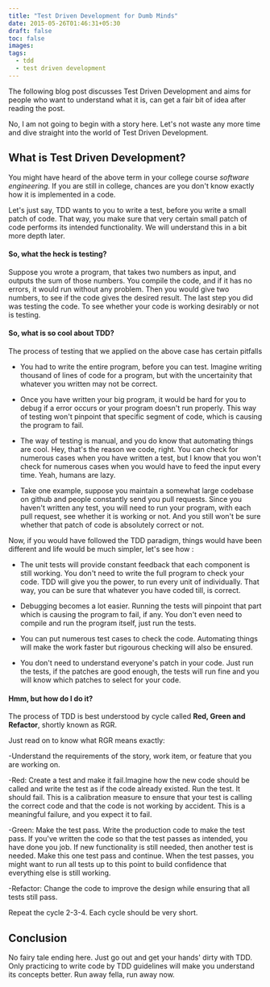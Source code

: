 ```yaml
---
title: "Test Driven Development for Dumb Minds"
date: 2015-05-26T01:46:31+05:30
draft: false
toc: false
images:
tags: 
  - tdd
  - test driven development
---
```

The following blog post discusses Test Driven Development and aims for
people who want to understand what it is, can get a fair bit of idea
after reading the post.

No, I am not going to begin with a story here. Let's not waste any more
time and dive straight into the world of Test Driven Development.

## What is Test Driven Development?

You might have heard of the above term in your college course *software
engineering.* If you are still in college, chances are you don't know
exactly how it is implemented in a code.

Let's just say, TDD wants to you to write a test, before you write a
small patch of code. That way, you make sure that very certain small
patch of code performs its intended functionality. We will understand
this in a bit more depth later.

#### So, what the heck is testing?

Suppose you wrote a program, that takes two numbers as input, and
outputs the sum of those numbers. You compile the code, and if it has no
errors, it would run without any problem. Then you would give two
numbers, to see if the code gives the desired result. The last step you
did was testing the code. To see whether your code is working desirably
or not is testing.

#### So, what is so cool about TDD?

The process of testing that we applied on the above case has certain
pitfalls

- You had to write the entire program, before you can test. Imagine
writing thousand of lines of code for a program, but with the
uncertainity that whatever you written may not be correct.

- Once you have written your big program, it would be hard for you to
debug if a error occurs or your program doesn't run properly. This way
of testing won't pinpoint that specific segment of code, which is
causing the program to fail.

- The way of testing is manual, and you do know that automating things
are cool. Hey, that's the reason we code, right. You can check for
numerous cases when you have written a test, but I know that you won't
check for numerous cases when you would have to feed the input
every time. Yeah, humans are lazy.

- Take one example, suppose you maintain a somewhat large codebase on
github and people constantly send you pull requests. Since you haven't
written any test, you will need to run your program, with each pull
request, see whether it is working or not. And you still won't be sure
whether that patch of code is absolutely correct or not.

Now, if you would have followed the TDD paradigm, things would have been
different and life would be much simpler, let's see how :

- The unit tests will provide constant feedback that each component is
still working. You don't need to write the full program to check your
code. TDD will give you the power, to run every unit of individually.
That way, you can be sure that whatever you have coded till, is correct.

- Debugging becomes a lot easier. Running the tests will pinpoint that
part which is causing the program to fail, if any. You don't even need
to compile and run the program itself, just run the tests.

- You can put numerous test cases to check the code. Automating things
will make the work faster but rigourous checking will also be ensured.

- You don't need to understand everyone's patch in your code. Just run
the tests, if the patches are good enough, the tests will run fine and
you will know which patches to select for your code.

#### Hmm, but how do I do it?

The process of TDD is best understood by cycle called **Red, Green and
Refactor**, shortly known as RGR.

Just read on to know what RGR means exactly:

-Understand the requirements of the story, work item, or feature that
you are working on.

-Red: Create a test and make it fail.Imagine how the new code should be
called and write the test as if the code already existed. Run the test.
It should fail. This is a calibration measure to ensure that your test
is calling the correct code and that the code is not working by accident.
This is a meaningful failure, and you expect it to fail.

-Green: Make the test pass. Write the production code to make the test pass.
If you've written the code so that the test passes as intended, you have
done you job. If new functionality is still needed, then another test is
needed. Make this one test pass and continue. When the test passes, you might
want to run all tests up to this point to build confidence that everything
else is still working.

-Refactor: Change the code to improve the design while ensuring that all
tests still pass.

Repeat the cycle 2-3-4. Each cycle should be very short.

## Conclusion

No fairy tale ending here. Just go out and get your hands' dirty with
TDD. Only practicing to write code by TDD guidelines will make you
understand its concepts better. Run away fella, run away now.

